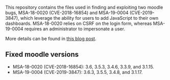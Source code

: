 This repository contains the files used in finding and exploiting two moodle bugs, MSA-18-0020 (CVE-2018-16854) and MSA-19-0004 (CVE-2019-3847), which leverage the ability for users to add JavaScript to their own dashboards. MSA-18-0020 relies on CSRF on the login form, whereas MSA-19-0004 requires an administrator to impersonate a user.

More details can be found in [this blog post](https://medium.com/@daniel.thatcher/obtaining-xss-using-moodle-features-and-minor-bugs-2035665989cc).

## Fixed moodle versions
* MSA-18-0020 (CVE-2018-16854): 3.6, 3.5.3, 3.4.6, 3.3.9, and 3.1.15.
* MSA-19-0004 (CVE-2019-3847): 3.6.3, 3.5.5, 3.4.8, and 3.1.17.
